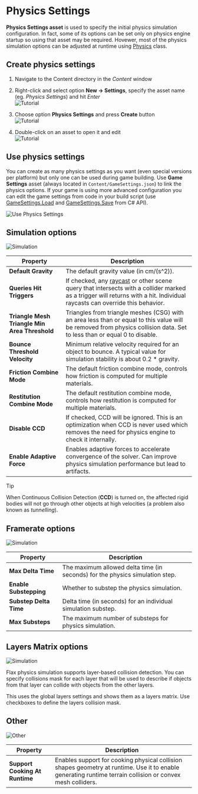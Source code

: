# Physics Settings

**Physics Settings asset** is used to specify the initial physics simulation configuration. In fact, some of its options can be set only on physics engine startup so using that asset may be required. Hovewer, most of the physics simulation options can be adjusted at runtime using [Physics](https://docs.flaxengine.com/api/FlaxEngine.Physics.html) class.

## Create physics settings

1. Navigate to the Content directory in the *Content* window

2. Right-click and select option **New -> Settings**, specify the asset name (eg. *Physics Settings*) and hit *Enter*
   <br>![Tutorial](media/new-settings.jpg)

3. Choose option **Physics Settings** and press **Create** button
   <br>![Tutorial](media/physics-settings-new.jpg)

4. Double-click on an asset to open it and edit
   <br>![Tutorial](media/empty-physics-settings.jpg)

## Use physics settings

You can create as many physics settings as you want (even special versions per platform) but only one can be used during game building. Use **Game Settings** asset (always located in `Content/GameSettings.json`) to link the physics options. If your game is using more advanced configuration you can edit the game settings from code in your build script (use [GameSettings.Load](https://docs.flaxengine.com/api/FlaxEditor.Content.Settings.GameSettings.html#FlaxEditor_Content_Settings_GameSettings_Load) and [GameSettings.Save](https://docs.flaxengine.com/api/FlaxEditor.Content.Settings.GameSettings.html#FlaxEditor_Content_Settings_GameSettings_Save__1___0_) from C# API).

![Use Physics Settings](media/use-physics-settings.jpg)

## Simulation options

![Simulation](media/physics-simulation-options.jpg)

| Property | Description |
|--------|--------|
| **Default Gravity** | The default gravity value (in cm/(s^2)). |
| **Queries Hit Triggers** | If checked, any [raycast](raycasting.md) or other scene query that intersects with a collider marked as a trigger will returns with a hit. Individual raycasts can override this behavior. |
| **Triangle Mesh Triangle Min Area Threshold** | Triangles from triangle meshes (CSG) with an area less than or equal to this value will be removed from physics collision data. Set to less than or equal 0 to disable. |
| **Bounce Threshold Velocity** | Minimum relative velocity required for an object to bounce. A typical value for simulation stability is about 0.2 * gravity. |
| **Friction Combine Mode** | The default friction combine mode, controls how friction is computed for multiple materials. |
| **Restitution Combine Mode** | The default restitution combine mode, controls how restitution is computed for multiple materials. |
| **Disable CCD** | If checked, CCD will be ignored. This is an optimization when CCD is never used which removes the need for physics engine to check it internally. |
| **Enable Adaptive Force** | Enables adaptive forces to accelerate convergence of the solver. Can improve physics simulation performance but lead to artifacts. |

> [!TIP]
> When Continuous Collision Detection (**CCD**) is turned on, the affected rigid bodies will not go through other objects at high velocities (a problem also known as *tunnelling*).

## Framerate options

![Simulation](media/physics-framerate-options.jpg)

| Property | Description |
|--------|--------|
| **Max Delta Time** | The maximum allowed delta time (in seconds) for the physics simulation step. |
| **Enable Substepping** | Whether to substep the physics simulation. |
| **Substep Delta Time** | Delta time (in seconds) for an individual simulation substep. |
| **Max Substeps** | The maximum number of substeps for physics simulation. |

## Layers Matrix options

![Simulation](media/physics-layers-options.jpg)

Flax physics simulation supports layer-based collision detection. You can specify collisions mask for each layer that will be used to describe if objects from that layer can collide with objects from the other layers.

This uses the global layers settings and shows them as a layers matrix. Use checkboxes to define the layers collision mask.

## Other

![Other](media/physics-other-options.jpg)

| Property | Description |
|--------|--------|
| **Support Cooking At Runtime** | Enables support for cooking physical collision shapes geometry at runtime. Use it to enable generating runtime terrain collision or convex mesh colliders. |
